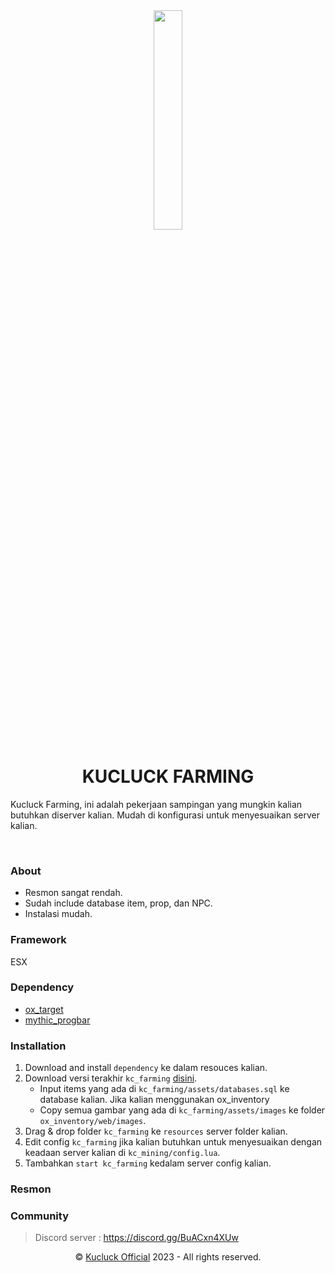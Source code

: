 <div align="center"><img src="https://media.discordapp.net/attachments/901446802711142460/1060136243377229874/KC.png" width="30%"></div>
<h1 align="center"><b>KUCLUCK FARMING</b></h1>
<p>Kucluck Farming, ini adalah pekerjaan sampingan yang mungkin kalian butuhkan diserver kalian. Mudah di konfigurasi untuk menyesuaikan server kalian.</p>
<br>

### About
- Resmon sangat rendah.
- Sudah include database item, prop, dan NPC.
- Instalasi mudah.

### Framework
ESX

### Dependency
- <a href='https://github.com/overextended/ox_target'>ox_target</a>
- <a href='https://github.com/HalCroves/mythic_progbar'>mythic_progbar</a>

### Installation
1) Download and install `dependency` ke dalam resouces kalian.
2) Download versi terakhir `kc_farming` <a href="https://github.com/lukman-nov/kc_farming/releases">disini</a>.
    - Input items yang ada di `kc_farming/assets/databases.sql` ke database kalian.
      Jika kalian menggunakan ox_inventory
    - Copy semua gambar yang ada di `kc_farming/assets/images` ke folder `ox_inventory/web/images`.
3) Drag & drop folder `kc_farming` ke `resources` server folder kalian.
4) Edit config `kc_farming` jika kalian butuhkan untuk menyesuaikan dengan keadaan server kalian di `kc_mining/config.lua`.
5) Tambahkan `start kc_farming` kedalam server config kalian.

### Resmon

### Community
> Discord server : https://discord.gg/BuACxn4XUw

<p align="center">©️ <a href="https://discord.gg/BuACxn4XUw">Kucluck Official</a> 2023 - All rights reserved.</p>
